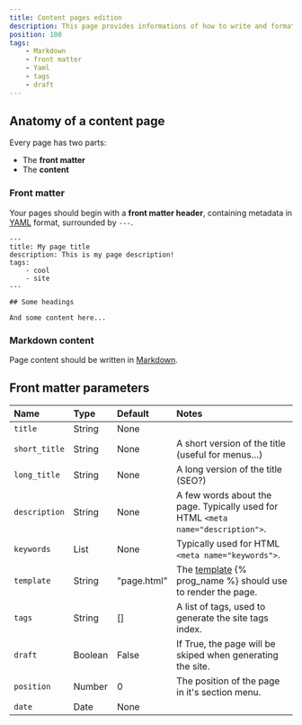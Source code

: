 ```yaml
---
title: Content pages edition
description: This page provides informations of how to write and format your content pages.
position: 100
tags:
    - Markdown
    - front matter
    - Yaml
    - tags
    - draft
---
```



## Anatomy of a content page

Every page has two parts:

- The **front matter**
- The **content**

### Front matter

Your pages should begin with a **front matter header**, containing metadata in [YAML](http://yaml.org/) format, surrounded by `---`.

```
---
title: My page title
description: This is my page description!
tags:
    - cool
    - site
---

## Some headings

And some content here...
```

### Markdown content

Page content should be written in [Markdown](https://daringfireball.net/projects/markdown/).


## Front matter parameters

| Name          | Type    | Default     | Notes                                                                            |
|:--------------|:--------|:------------|:---------------------------------------------------------------------------------|
| `title`       | String  | None        |                                                                                  |
| `short_title` | String  | None        | A short version of the title (useful for menus…)                                 |
| `long_title`  | String  | None        | A long version of the title (SEO?)                                               |
| `description` | String  | None        | A few words about the page. Typically used for HTML `<meta name="description">`. |
| `keywords`    | List    | None        | Typically used for HTML `<meta name="keywords">`.                                |
| `template`    | String  | "page.html" | The [template](/templates/) {% prog_name %} should use to render the page.       |
| `tags`        | String  | []          | A list of tags, used to generate the site tags index.                            |
| `draft`       | Boolean | False       | If True, the page will be skiped when generating the site.                       |
| `position`    | Number  | 0           | The position of the page in it's section menu.                                   |
| `date`        | Date    | None        |                                                                                  |
